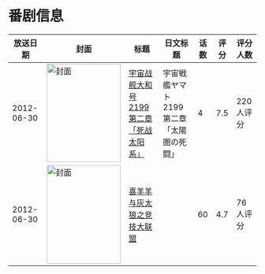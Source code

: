 # 番剧信息

|放送日期|封面|标题|日文标题|话数|评分|评分人数|
|---|---|---|---|---|---|---|
|2012-06-30|<img src="//lain.bgm.tv/pic/cover/c/59/3f/47730_cJnuw.jpg" alt="封面" style="width:150px;height:200px;object-fit:cover;">|[宇宙战舰大和号2199 第二章「死战太阳系」](https://bangumi.tv/subject/47730)|宇宙戦艦ヤマト2199 第二章「太陽圏の死闘」|4|7.5|220人评分|
|2012-06-30|<img src="//lain.bgm.tv/pic/cover/c/2e/41/57751_4V658.jpg" alt="封面" style="width:150px;height:200px;object-fit:cover;">|[喜羊羊与灰太狼之竞技大联盟](https://bangumi.tv/subject/57751)||60|4.7|76人评分|
